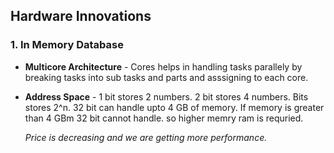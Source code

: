 ## Hardware Innovations 
### 1. In Memory Database
* **Multicore Architecture** -
  Cores helps in handling tasks parallely by breaking tasks into sub tasks and parts and asssigning to each core.
* **Address Space** -
  1 bit stores 2 numbers. 2 bit stores 4 numbers.
  Bits stores 2^n. 32 bit can handle upto 4 GB of memory. If memory is greater than 4 GBm 32 bit cannot handle. so higher memry ram is requried.

  _Price is decreasing and we are getting more performance._


